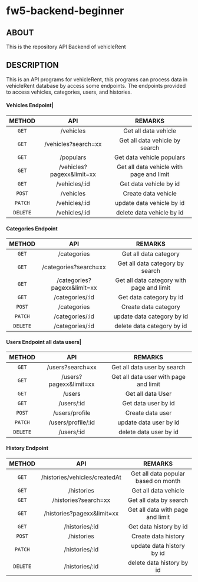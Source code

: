# fw5-backend-beginner

## ABOUT
This is the repository API Backend of vehicleRent

## DESCRIPTION
This is an API programs for vehicleRent, this programs can process data in vehicleRent database by access some endpoints. The endpoints provided to access vehicles, categories, users, and histories.
 
#### Vehicles Endpoint|
| METHOD | API | REMARKS |
| :-------------: |:-------------:|:-----------:|
| ```GET``` | /vehicles | Get all data vehicle|
| ```GET``` | /vehicles?search=xx | Get all data vehicle by search|
| ```GET``` | /populars | Get data vehicle populars|
| ```GET``` | /vehicles?pagexx&limit=xx | Get all data vehicle with page and limit| 
| ```GET``` | /vehicles/:id | Get data vehicle by id |
| ```POST``` | /vehicles | Create data vehicle|
| ```PATCH``` | /vehicles/:id | update data vehicle by id|
| ```DELETE``` | /vehicles/:id | delete data vehicle by id|

#### Categories Endpoint
| METHOD | API | REMARKS |
| :-------------: |:-------------:|:-----------:|
| ```GET``` | /categories | Get all data category|
| ```GET``` | /categories?search=xx | Get all data category by search|
| ```GET``` | /categories?pagexx&limit=xx | Get all data category with page and limit|
| ```GET``` | /categories/:id | Get data category by id |
| ```POST``` | /categories | Create data category|
| ```PATCH``` | /categories/:id | update data category by id|
| ```DELETE``` | /categories/:id | delete data category by id|

#### Users Endpoint all data users|
| METHOD | API | REMARKS |
| :-------------: |:-------------:|:-----------:|
| ```GET``` | /users?search=xx | Get all data user by search |
| ```GET``` | /users?pagexx&limit=xx |Get all data user with page and limit|
| ```GET``` | /users | Get all data User|
| ```GET``` | /users/:id | Get data user by id |
| ```POST``` | /users/profile | Create data user|
| ```PATCH``` | /users/profile/:id | update data user by id|
| ```DELETE``` | /users/:id | delete data user by id|

#### History Endpoint
| METHOD | API | REMARKS |
| :-------------: |:-------------:|:-----------:|
| ```GET``` | /histories/vehicles/createdAt| Get all data popular based on month|
| ```GET``` | /histories | Get all data vehicle|
| ```GET``` | /histories?search=xx | Get all data by search|
| ```GET``` | /histories?pagexx&limit=xx | Get all data with page and limit|
| ```GET``` | /histories/:id | Get data history by id|
| ```POST``` | /histories | Create data history|
| ```PATCH``` | /histories/:id | update data history by id|
| ```DELETE``` | /histories/:id | delete data history by id|